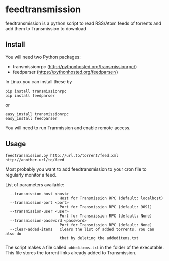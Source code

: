 # feedtransmission
feedtransmission is a python script to read RSS/Atom feeds of torrents and add them to Transmission to download

## Install

You will need two Python packages:
* transmissionrpc (http://pythonhosted.org/transmissionrpc/)
* feedparser (https://pythonhosted.org/feedparser/)

In Linux you can install these by
```
pip install transmissionrpc
pip install feedparser
```
or
```
easy_install transmissionrpc
easy_install feedparser
```

You will need to run Tranmission and enable remote access.

## Usage

```
feedtransmission.py http://url.to/torrent/feed.xml http://another.url/to/feed
```

Most probably you want to add feedtransmission to your cron file to regularly monitor a feed.

List of parameters available:
```
  --transmission-host <host>
                        Host for Transmission RPC (default: localhost)
  --transmission-port <port>
                        Port for Transmission RPC (default: 9091)
  --transmission-user <user>
                        Port for Transmission RPC (default: None)
  --transmission-password <password>
                        Port for Transmission RPC (default: None)
  --clear-added-items   Clears the list of added torrents. You can also do
                        that by deleting the addeditems.txt
```


The script makes a file called `addeditems.txt` in the folder of the executable. This file stores the torrent links already added to Transmission.
